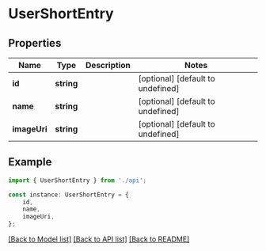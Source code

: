 # UserShortEntry


## Properties

Name | Type | Description | Notes
------------ | ------------- | ------------- | -------------
**id** | **string** |  | [optional] [default to undefined]
**name** | **string** |  | [optional] [default to undefined]
**imageUri** | **string** |  | [optional] [default to undefined]

## Example

```typescript
import { UserShortEntry } from './api';

const instance: UserShortEntry = {
    id,
    name,
    imageUri,
};
```

[[Back to Model list]](../README.md#documentation-for-models) [[Back to API list]](../README.md#documentation-for-api-endpoints) [[Back to README]](../README.md)
